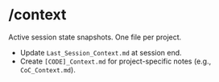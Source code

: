<!-- status: stub; target: 150+ words -->
<!-- status: stub; target: 150+ words -->
<!-- status: stub; target: 150+ words -->
<!-- status: stub; target: 150+ words -->
<!-- status: stub; target: 150+ words -->
# /context
Active session state snapshots. One file per project.
- Update `Last_Session_Context.md` at session end.
- Create `[CODE]_Context.md` for project-specific notes (e.g., `CoC_Context.md`).






